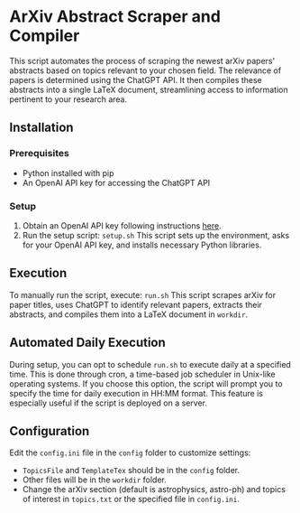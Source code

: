 # ArXiv Abstract Scraper and Compiler

This script automates the process of scraping the newest arXiv papers' abstracts based on topics relevant to your chosen field. The relevance of papers is determined using the ChatGPT API. It then compiles these abstracts into a single LaTeX document, streamlining access to information pertinent to your research area.

## Installation

### Prerequisites
- Python installed with pip
- An OpenAI API key for accessing the ChatGPT API

### Setup
1. Obtain an OpenAI API key following instructions [here](https://www.howtogeek.com/885918/how-to-get-an-openai-api-key/).
2. Run the setup script:
`setup.sh`
This script sets up the environment, asks for your OpenAI API key, and installs necessary Python libraries.

## Execution

To manually run the script, execute:
`run.sh`
This script scrapes arXiv for paper titles, uses ChatGPT to identify relevant papers, extracts their abstracts, and compiles them into a LaTeX document in `workdir`.

## Automated Daily Execution

During setup, you can opt to schedule `run.sh` to execute daily at a specified time. This is done through cron, a time-based job scheduler in Unix-like operating systems. If you choose this option, the script will prompt you to specify the time for daily execution in HH:MM format. This feature is especially useful if the script is deployed on a server.

## Configuration

Edit the `config.ini` file in the `config` folder to customize settings:
- `TopicsFile` and `TemplateTex` should be in the `config` folder.
- Other files will be in the `workdir` folder.
- Change the arXiv section (default is astrophysics, astro-ph) and topics of interest in `topics.txt` or the specified file in `config.ini`.
